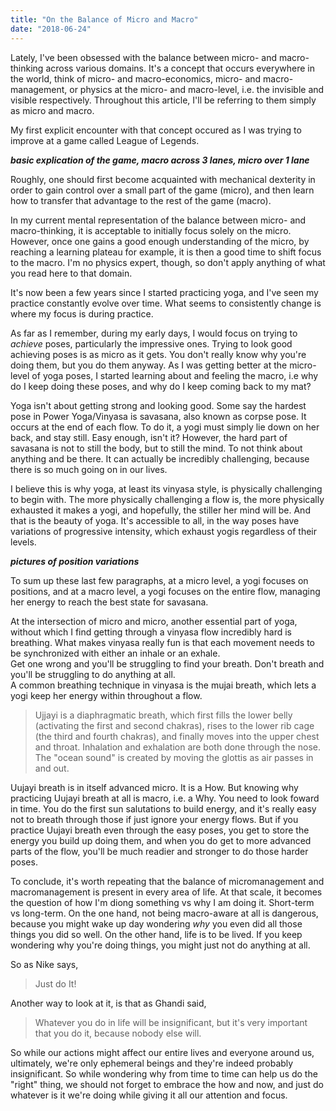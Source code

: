 ```yaml
---
title: "On the Balance of Micro and Macro"
date: "2018-06-24"
---
```


Lately, I've been obsessed with the balance between micro- and macro-thinking across various domains.
It's a concept that occurs everywhere in the world, think of micro- and macro-economics, micro- and macro-management,
or physics at the micro- and macro-level, i.e. the invisible and visible respectively.
Throughout this article, I'll be referring to them simply as micro and macro.

My first explicit encounter with that concept occured as I was trying to improve at a game called League of Legends.

***basic explication of the game, macro across 3 lanes, micro over 1 lane***

Roughly, one should first become acquainted with mechanical dexterity in order to gain control over a small part of the game (micro), and then learn how to transfer that advantage to the rest of the game (macro).

In my current mental representation of the balance between micro- and macro-thinking, it is acceptable to initially focus solely on the micro. However, once one gains a good enough understanding of the micro, by reaching a learning plateau for example, it is then a good time to shift focus to the macro. I'm no physics expert, though, so don't apply anything of what you read here to that domain.

It's now been a few years since I started practicing yoga, and I've seen my practice constantly evolve over time.
What seems to consistently change is where my focus is during practice.

As far as I remember, during my early days, I would focus on trying to *achieve* poses, particularly the impressive ones.
Trying to look good achieving poses is as micro as it gets. You don't really know why you're doing them, but you do them anyway.
As I was getting better at the micro-level of yoga poses, I started learning about and feeling the macro, i.e why do I keep doing these poses, and why do I keep coming back to my mat?

Yoga isn't about getting strong and looking good. Some say the hardest pose in Power Yoga/Vinyasa is savasana, also known as corpse pose.
It occurs at the end of each flow. To do it, a yogi must simply lie down on her back, and stay still. Easy enough, isn't it? 
However, the hard part of savasana is not to still the body, but to still the mind. To not think about anything and be there. It can actually be incredibly challenging, because there is so much going on in our lives.

I believe this is why yoga, at least its vinyasa style, is physically challenging to begin with.
The more physically challenging a flow is, the more physically exhausted it makes a yogi, and hopefully, the stiller her mind will be.
And that is the beauty of yoga. It's accessible to all, in the way poses have variations of progressive intensity, which exhaust yogis regardless of their levels.

***pictures of position variations***

To sum up these last few paragraphs, at a micro level, a yogi focuses on positions, and at a macro level, a yogi focuses on the entire flow, managing her energy to reach the best state for savasana.

At the intersection of micro and micro, another essential part of yoga, without which I find getting through a vinyasa flow incredibly hard is breathing. What makes vinyasa really fun is that each movement needs to be synchronized with either an inhale or an exhale.  
Get one wrong and you'll be struggling to find your breath. Don't breath and you'll be struggling to do anything at all.  
A common breathing technique in vinyasa is the mujai breath, which lets a yogi keep her energy within throughout a flow.  

> Ujjayi is a diaphragmatic breath, which first fills the lower belly (activating the first and second chakras), rises to the lower rib cage (the third and fourth chakras), and finally moves into the upper chest and throat. Inhalation and exhalation are both done through the nose. The "ocean sound" is created by moving the glottis as air passes in and out.

Uujayi breath is in itself advanced micro. It is a How. But knowing why practicing Uujayi breath at all is macro, i.e. a Why.
You need to look foward in time. You do the first sun salutations to build energy, and it's really easy not to breath through those
if just ignore your energy flows. But if you practice Uujayi breath even through the easy poses, you get to store the energy 
you build up doing them, and when you do get to more advanced parts of the flow, you'll be much readier and stronger to do those harder poses.

To conclude, it's worth repeating that the balance of micromanagement and macromanagement is present in every area of life.
At that scale, it becomes the question of how I'm diong something vs why I am doing it. Short-term vs long-term. 
On the one hand, not being macro-aware at all is dangerous, because you might wake up day wondering *why* you even did all those things you did so well. On the other hand, life is to be lived. If you keep wondering why you're doing things, you might just not do anything at all.

So as Nike says, 

> Just do It!

Another way to look at it, is that as Ghandi said,

> Whatever you do in life will be insignificant, but it's very important that you do it, because nobody else will.

So while our actions might affect our entire lives and everyone around us, ultimately, we're only ephemeral beings and they're indeed probably insignificant. So while wondering why from time to time can help us do the "right" thing, we should not forget to embrace the how and now, and just do whatever is it we're doing while giving it all our attention and focus.
